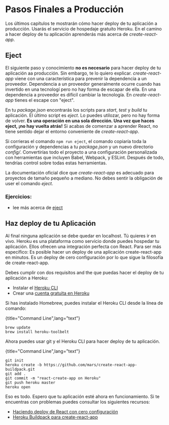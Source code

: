 # Pasos Finales a Producción

Los últimos capítulos te mostrarán cómo hacer deploy de tu aplicación a producción.
Usarás el servicio de hospedaje gratuito Heroku.
En el camino a hacer deploy de tu aplicación aprenderás más acerca de *create-react-app*.

## Eject

El siguiente paso y conocimiento **no es necesario** para hacer deploy de tu aplicación aa producción. Sin embargo, te lo quiero explicar. *create-react-app* viene con una característica para prevenir la dependencia a un proveedor. Dependencia a un proveedor generalmente ocurre cuando has invertido en una tecnologí pero no hay forma de escapar de ella. En una dependencia a proveedor es difícil cambiar la tecnología. En *create-react-app* tienes el escape con "eject".

En tu *package.json* encontrarás los scripts para *start*, *test* y *build* tu aplicación.
El último script es *eject*.
Lo puedes utilozar, pero no hay forma de volver.
**Es una operación en una sola dirección. Una vez que haces eject, ¡no hay vuelta atrás!**
Si acabas de comenzar a aprender React, no tiene sentido dejar el entorno conveniente de *create-react-app*.

Si corrieras el comando `npm run eject`, el comando copiaría toda la configuración y dependencias a tu *package.json* y un nuevo directorio *config/*. Convertirías todo el proyecto a una configuración personalizada con herramientas que incluyen Babel, Webpack, y ESLint. Después de todo, tendrías control sobre todas estas herramientas.

La documentación oficial dice que *create-react-app* es adecuado para proyectos de tamaño pequeño a mediano. No debes sentir la obligación de user el comando *eject*.

### Ejercicios:

* lee más acerca de [eject](https://github.com/facebookincubator/create-react-app#converting-to-a-custom-setup)

## Haz deploy de tu Aplicación

Al final ninguna aplicación se debe quedar en localhost. Tú quieres ir en vivo. Heroku es una plataforma como servicio donde puedes hospedar tu aplicación. Ellos ofrecen una integración perfecta con React. Para ser más específico: Es posible hacer un deploy de una aplicación create-react-app en minutos. Es un deploy de cero configuración por lo que sigue la filosofía de create-react-app.

Debes cumplir con dos requisitos and the que puedas hacer el deploy de tu aplicación a Heroku:

* Instalar el [Heroku CLI](https://devcenter.heroku.com/articles/heroku-command-line)
* Crear una [cuenta gratuita en Heroku](https://www.heroku.com/)

Si has instalado Homebrew, puedes instalar el Heroku CLI desde la línea de comando:

{title="Command Line",lang="text"}
~~~~~~~~
brew update
brew install heroku-toolbelt
~~~~~~~~

Ahora puedes usar git y el Heroku CLI para hacer deploy de tu aplicación.

{title="Command Line",lang="text"}
~~~~~~~~
git init
heroku create -b https://github.com/mars/create-react-app-buildpack.git
git add .
git commit -m "react-create-app on Heroku"
git push heroku master
heroku open
~~~~~~~~

Eso es todo. Espero que tu aplicación esté ahora en funcionamiento. Si te encuentras con problemas puedes consultar los siguientes recursos:

* [Haciendo deploy de React con cero configuración](https://blog.heroku.com/deploying-react-with-zero-configuration)
* [Heroku Buildpack para create-react-app](https://github.com/mars/create-react-app-buildpack)
